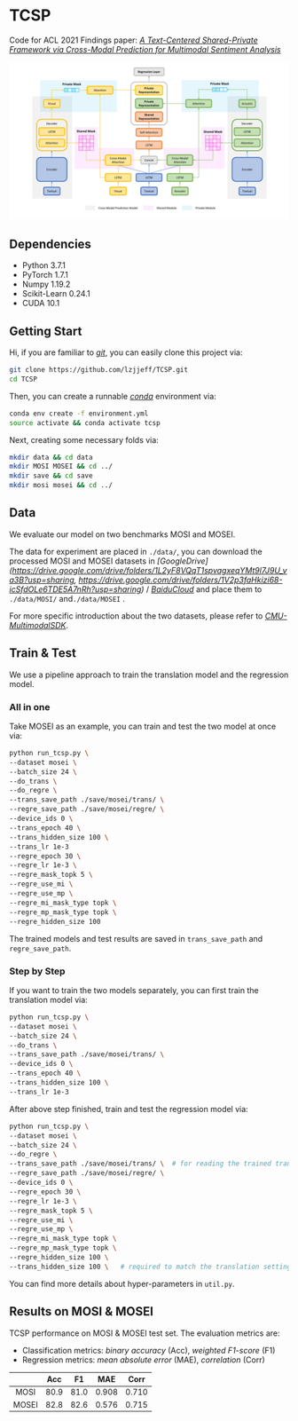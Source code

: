 # TCSP

Code for ACL 2021 Findings paper: *[A Text-Centered Shared-Private Framework via Cross-Modal Prediction for Multimodal Sentiment Analysis]()*

![model](./img/TCSP.jpg)



## Dependencies

* Python 3.7.1
* PyTorch 1.7.1
* Numpy 1.19.2
* Scikit-Learn 0.24.1
* CUDA 10.1



## Getting Start

Hi, if you are familiar to *[git](https://git-scm.com/)*,  you can easily clone this project via:

```bash
git clone https://github.com/lzjjeff/TCSP.git
cd TCSP
```

Then, you can create a runnable *[conda](https://www.anaconda.com/)* environment via:

```bash
conda env create -f environment.yml
source activate && conda activate tcsp
```

Next, creating some necessary folds via:
```bash
mkdir data && cd data
mkdir MOSI MOSEI && cd ../
mkdir save && cd save
mkdir mosi mosei && cd ../
```



## Data

We evaluate our model on two benchmarks MOSI and MOSEI.

The data for experiment are placed in `./data/`, you can download the processed MOSI and MOSEI datasets in *[GoogleDrive](https://drive.google.com/drive/folders/1L2yF8VQqT1spvagxeqYMt9l7J9U_va3B?usp=sharing, https://drive.google.com/drive/folders/1V2p3faHkizi68-icSfdOLe6TDE5A7nRh?usp=sharing)* / *[BaiduCloud]()* and place them to `./data/MOSI/` and`./data/MOSEI` .

For more specific introduction about the two datasets, please refer to *[CMU-MultimodalSDK](https://github.com/A2Zadeh/CMU-MultimodalSDK)*.



## Train & Test

We use a pipeline approach to train the translation model and the regression model.

### All in one

Take MOSEI as an example, you can train and test the two model at once via:

```bash
python run_tcsp.py \
--dataset mosei \
--batch_size 24 \
--do_trans \
--do_regre \
--trans_save_path ./save/mosei/trans/ \
--regre_save_path ./save/mosei/regre/ \
--device_ids 0 \
--trans_epoch 40 \
--trans_hidden_size 100 \
--trans_lr 1e-3
--regre_epoch 30 \
--regre_lr 1e-3 \
--regre_mask_topk 5 \
--regre_use_mi \
--regre_use_mp \
--regre_mi_mask_type topk \
--regre_mp_mask_type topk \
--regre_hidden_size 100
```

The trained models and test results are saved in `trans_save_path` and `regre_save_path`.

### Step by Step

If you want to train the two models separately, you can first train the translation model via:

```bash
python run_tcsp.py \
--dataset mosei \
--batch_size 24 \
--do_trans \
--trans_save_path ./save/mosei/trans/ \
--device_ids 0 \
--trans_epoch 40 \
--trans_hidden_size 100 \
--trans_lr 1e-3
```

After above step finished, train and test the regression model via:

```bash
python run_tcsp.py \
--dataset mosei \
--batch_size 24 \
--do_regre \
--trans_save_path ./save/mosei/trans/ \	 # for reading the trained translation model
--regre_save_path ./save/mosei/regre/ \
--device_ids 0 \
--regre_epoch 30 \
--regre_lr 1e-3 \
--regre_mask_topk 5 \
--regre_use_mi \
--regre_use_mp \
--regre_mi_mask_type topk \
--regre_mp_mask_type topk \
--regre_hidden_size 100 \
--trans_hidden_size 100 \	# required to match the translation setting
```

You can find more details about hyper-parameters in `util.py`.



## Results on MOSI & MOSEI

TCSP performance on MOSI & MOSEI test set. The evaluation metrics are:

* Classification metrics: *binary accuracy* (Acc), *weighted F1-score* (F1)
* Regression metrics: *mean absolute error* (MAE), *correlation* (Corr)

|       | Acc  |  F1  |  MAE  | Corr  |
| :---: | :--: | :--: | :---: | :---: |
| MOSI  | 80.9 | 81.0 | 0.908 | 0.710 |
| MOSEI | 82.8 | 82.6 | 0.576 | 0.715 |

